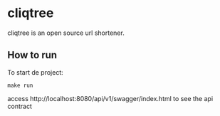 # cliqtree

cliqtree is an open source url shortener.

## How to run

To start de project:

```
make run
```

access http://localhost:8080/api/v1/swagger/index.html to see the api contract
